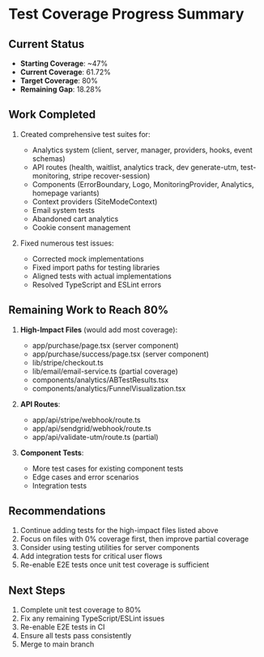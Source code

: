 # Test Coverage Progress Summary

## Current Status
- **Starting Coverage**: ~47%
- **Current Coverage**: 61.72%
- **Target Coverage**: 80%
- **Remaining Gap**: 18.28%

## Work Completed
1. Created comprehensive test suites for:
   - Analytics system (client, server, manager, providers, hooks, event schemas)
   - API routes (health, waitlist, analytics track, dev generate-utm, test-monitoring, stripe recover-session)
   - Components (ErrorBoundary, Logo, MonitoringProvider, Analytics, homepage variants)
   - Context providers (SiteModeContext)
   - Email system tests
   - Abandoned cart analytics
   - Cookie consent management

2. Fixed numerous test issues:
   - Corrected mock implementations
   - Fixed import paths for testing libraries
   - Aligned tests with actual implementations
   - Resolved TypeScript and ESLint errors

## Remaining Work to Reach 80%
1. **High-Impact Files** (would add most coverage):
   - app/purchase/page.tsx (server component)
   - app/purchase/success/page.tsx (server component)
   - lib/stripe/checkout.ts
   - lib/email/email-service.ts (partial coverage)
   - components/analytics/ABTestResults.tsx
   - components/analytics/FunnelVisualization.tsx

2. **API Routes**:
   - app/api/stripe/webhook/route.ts
   - app/api/sendgrid/webhook/route.ts
   - app/api/validate-utm/route.ts (partial)

3. **Component Tests**:
   - More test cases for existing component tests
   - Edge cases and error scenarios
   - Integration tests

## Recommendations
1. Continue adding tests for the high-impact files listed above
2. Focus on files with 0% coverage first, then improve partial coverage
3. Consider using testing utilities for server components
4. Add integration tests for critical user flows
5. Re-enable E2E tests once unit test coverage is sufficient

## Next Steps
1. Complete unit test coverage to 80%
2. Fix any remaining TypeScript/ESLint issues
3. Re-enable E2E tests in CI
4. Ensure all tests pass consistently
5. Merge to main branch
